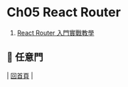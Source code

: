 # Ch05 React Router

1. [React Router 入門實戰教學](https://github.com/kdchang/reactjs101/blob/master/Ch05/react-router-introduction.md)

## :door: 任意門
| [回首頁](https://github.com/kdchang/reactjs101) |